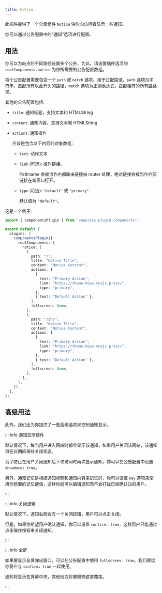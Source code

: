 ```yaml
---
title: Notice
---
```


此插件提供了一个全局组件 `Notice` 供你向访问者显示一些通知。

你可以通过公告配置中的“通知”选项进行配置。

<!-- more -->

## 用法

你可以为站点的不同路径设置多个公告，为此，请设置插件选项的 `rootComponents.notice` 为你所需要的公告配置数组。

每个公告配置需要包含一个 `path` 或 `match` 选项，用于匹配路径。`path` 选项为字符串，匹配所有以此开头的路径，`match` 选项为正则表达式，匹配相符的所有路路径。

其他的公告配置包括:

- `title`: 通知标题，支持文本和 HTMLString
- `content`: 通知内容，支持文本和 HTMLString
- `actions`: 通知操作

  应该是包含以下内容的对象数组:

  - `text`: 动作文本
  - `link` (可选): 操作链接。

    Pathname 会被当作内部路由链接由 router 处理，绝对链接会被当作外部链接在新窗口打开。

  - `type` (可选): `"default"` 或 `"primary"`

    默认值为 `"default"`。

这是一个例子:

```ts
import { componentsPlugin } from "vuepress-plugin-components";

export default {
  plugins: [
    componentsPlugin({
      rootComponents: {
        notice: [
          {
            path: "/",
            title: "Notice Title",
            content: "Notice Content",
            actions: [
              {
                text: "Primary Action",
                link: "https://theme-hope.vuejs.press/",
                type: "primary",
              },
              { text: "Default Action" },
            ],
            fullscreen: true,
          },
          {
            path: "/zh/",
            title: "Notice Title",
            content: "Notice Content",
            actions: [
              {
                text: "Primary Action",
                link: "https://theme-hope.vuejs.press/",
                type: "primary",
              },
              { text: "Default Action" },
            ],
            fullscreen: true,
          },
        ],
      },
    }),
  ],
};
```

## 高级用法

此外，我们还为你提供了一些高级选项来控制通知显示。

::: info 通知显示控件

默认情况下，每当用户进入网站时都会显示该通知，如果用户关闭该网站，该通知将在此期间保持关闭状态。

为了防止在用户关闭通知后下次访问时再次显示通知，你可以在公告配置中设置 `showOnce: true`。

另外，通知记忆是根据通知标题和通知内容来记忆的，你可以设置 `key` 选项来使用你想要的记忆键值，这样你就可以编辑通知而不会打扰已经确认过的用户。

:::

::: info 关闭逻辑

默认情况下，通知右侧会有一个关闭按钮，用户可以点击关闭。

但是，如果你希望用户确认通知，你可以设置 `confirm: true`，这样用户只能通过点击操作按钮来关闭通知。

:::

::: info 全屏

如果要显示全屏弹出窗口，可以在公告配置中使用 `fullscreen: true`。我们建议你将它与 `confirm: true` 一起使用。

通知将显示在屏幕中央，其他地方将被模糊遮罩覆盖。

:::
